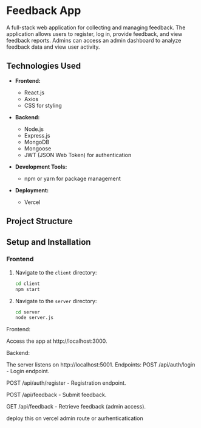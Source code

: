 # Feedback App

A full-stack web application for collecting and managing feedback. The application allows users to register, log in, provide feedback, and view feedback reports. Admins can access an admin dashboard to analyze feedback data and view user activity.

## Technologies Used

- **Frontend:**
  - React.js
  - Axios
  - CSS for styling

- **Backend:**
  - Node.js
  - Express.js
  - MongoDB
  - Mongoose
  - JWT (JSON Web Token) for authentication

- **Development Tools:**
  - npm or yarn for package management
    

- **Deployment:**
  - Vercel 

## Project Structure


## Setup and Installation

### Frontend

1. Navigate to the `client` directory:
   ```bash
   cd client
   npm start


1. Navigate to the `server` directory:
   ```bash
   cd server
   node server.js
Frontend:

Access the app at http://localhost:3000.

Backend:

The server listens on http://localhost:5001.
Endpoints:
POST /api/auth/login - Login endpoint.

POST /api/auth/register - Registration endpoint.

POST /api/feedback - Submit feedback.

GET /api/feedback - Retrieve feedback (admin access).

deploy this on vercel 
admin route or aurhenticatication
